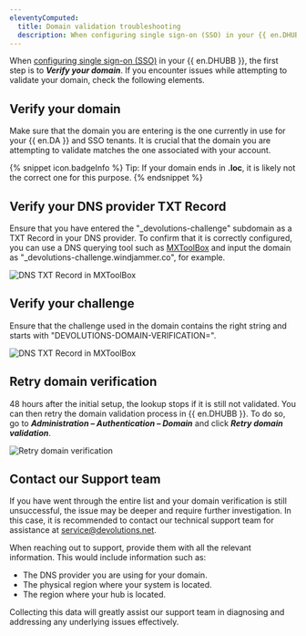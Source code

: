 ```yaml
---
eleventyComputed:
  title: Domain validation troubleshooting
  description: When configuring single sign-on (SSO) in your {{ en.DHUBB }}, the first step is to Verify your domain. If you encounter issues while attempting to validate your domain, check the following elements.
---
```

When [configuring single sign-on (SSO)](/hub/getting-started/get-started-sso-hub-business/) in your {{ en.DHUBB }}, the first step is to ***Verify your domain***. If you encounter issues while attempting to validate your domain, check the following elements.

## Verify your domain

Make sure that the domain you are entering is the one currently in use for your {{ en.DA }} and SSO tenants. It is crucial that the domain you are attempting to validate matches the one associated with your account.

{% snippet icon.badgeInfo %}
Tip: If your domain ends in **.loc**, it is likely not the correct one for this purpose.
{% endsnippet %}

## Verify your DNS provider TXT Record

Ensure that you have entered the "_devolutions-challenge" subdomain as a TXT Record in your DNS provider. To confirm that it is correctly configured, you can use a DNS querying tool such as [MXToolBox](https://mxtoolbox.com/txtlookup.aspx) and input the domain as "_devolutions-challenge.windjammer.co", for example.

![DNS TXT Record in MXToolBox](https://cdnweb.devolutions.net/docs/docs_en_kb_KB2316.png)

## Verify your challenge

Ensure that the challenge used in the domain contains the right string and starts with "DEVOLUTIONS-DOMAIN-VERIFICATION=".

![DNS TXT Record in MXToolBox](https://cdnweb.devolutions.net/docs/docs_en_kb_KB2317.png)

## Retry domain verification

48 hours after the initial setup, the lookup stops if it is still not validated. You can then retry the domain validation process in {{ en.DHUBB }}. To do so, go to ***Administration – Authentication – Domain*** and click ***Retry domain validation***.

![Retry domain verification](https://cdnweb.devolutions.net/docs/docs_en_kb_KB2318.png)

## Contact our Support team

If you have went through the entire list and your domain verification is still unsuccessful, the issue may be deeper and require further investigation. In this case, it is recommended to contact our technical support team for assistance at [service@devolutions.net](mailto:service@devolutions.net).

When reaching out to support, provide them with all the relevant information. This would include information such as:
* The DNS provider you are using for your domain.
* The physical region where your system is located.
* The region where your hub is located.

Collecting this data will greatly assist our support team in diagnosing and addressing any underlying issues effectively.
